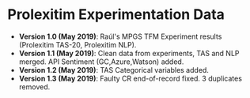 # Prolexitim Experimentation Data

- **Version 1.0 (May 2019)**: Raúl's MPGS TFM Experiment results (Prolexitim TAS-20, Prolexitim NLP). 
- **Version 1.1 (May 2019)**: Clean data from experiments, TAS and NLP merged. API Sentiment (GC,Azure,Watson) added. 
- **Version 1.2 (May 2019)**: TAS Categorical variables added. 
- **Version 1.3 (May 2019)**: Faulty CR end-of-record fixed. 3 duplicates removed. 

